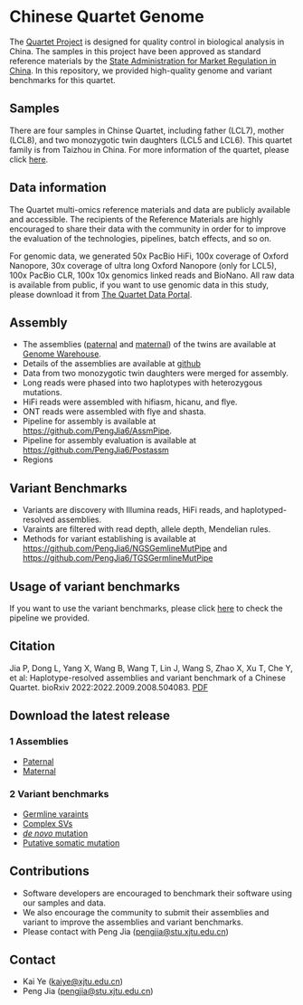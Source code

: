 # Chinese Quartet Genome

The [Quartet Project](http://chinese-quartet.org/) is designed for quality control in biological analysis in China. The samples 
in this project have been approved as standard reference materials by 
the [State Administration for Market Regulation in China](https://www.samr.gov.cn/). In this repository,
we provided high-quality genome and variant benchmarks for this quartet.


## Samples 
There are four samples in Chinse Quartet, including father (LCL7), mother (LCL8), and two monozygotic 
twin daughters (LCL5 and LCL6). This quartet family is from Taizhou in China. For more information of the quartet, 
please click [here](http://chinese-quartet.org/). 



## Data information
The Quartet multi-omics reference materials and data are publicly available and accessible. 
The recipients of the Reference Materials are highly encouraged to share their data with the 
community in order for to improve the evaluation of the technologies, pipelines, batch effects, and so on.

For genomic data, we generated 50x PacBio HiFi, 100x coverage of Oxford Nanopore, 30x coverage of ultra 
long Oxford Nanopore (only for LCL5), 100x PacBio CLR, 100x 10x genomics linked reads and BioNano. 
All raw data is available from public, if you want to use genomic data in this study, please download it from 
[The Quartet Data Portal](https://chinese-quartet.org/#/data/download/quartet-genomics).
## Assembly 
* The assemblies ([paternal](https://ngdc.cncb.ac.cn/gwh/Assembly/29340/show) and [maternal](https://ngdc.cncb.ac.cn/gwh/Assembly/29339/show)) of the twins are available at [Genome Warehouse](https://ngdc.cncb.ac.cn/gwh/). 
* Details of the assemblies are available at [github](/docs/assm_stat.md)
* Data from two monozygotic twin daughters were merged for assembly.
* Long reads were phased into two haplotypes with heterozygous mutations.
* HiFi reads were assembled with hifiasm, hicanu, and flye.
* ONT reads were assembled with flye and shasta.
* Pipeline for assembly is available at https://github.com/PengJia6/AssmPipe.
* Pipeline for assembly evaluation is available at https://github.com/PengJia6/Postassm
* Regions 

## Variant Benchmarks
* Variants are discovery with Illumina reads, HiFi reads, and haplotyped-resolved assemblies.
* Varaints are filtered with read depth, allele depth, Mendelian rules.
* Methods for variant establishing is available at https://github.com/PengJia6/NGSGemlineMutPipe and https://github.com/PengJia6/TGSGermlineMutPipe


[comment]: <> (## Availability)

[comment]: <> (Haplotype-resolved assemblies and variant benchmarks of Chinese Quartet are available at [OneDrive]&#40;https://stuxjtueducn-my.sharepoint.com/:f:/g/personal/pengjia_stu_xjtu_edu_cn/Eqc2HjImbKFHiJHluAbLH68Bm6wzmY25v48y3kjVg5iRvg?e=g784Aw&#41;.)

## Usage of variant benchmarks
If you want to use the variant benchmarks, please click [here](/benchmarks) to check the pipeline we provided.
## Citation
  Jia P, Dong L, Yang X, Wang B, Wang T, Lin J, Wang S, Zhao X, Xu T, Che Y, et al: Haplotype-resolved assemblies and variant benchmark of a Chinese Quartet. bioRxiv 2022:2022.2009.2008.504083. [PDF](https://www.biorxiv.org/content/10.1101/2022.09.08.504083v1.full.pdf)

## Download the latest release 

### 1 Assemblies 
* [Paternal](https://ngdc.cncb.ac.cn/gwh/Assembly/29340/show) 
* [Maternal](https://ngdc.cncb.ac.cn/gwh/Assembly/29339/show)
### 2 Variant benchmarks 
* [Germline varaints](https://ngdc.cncb.ac.cn/gvm/getProjectDetail?project=GVM000404)
* [Complex SVs](vcfs/ChineseQuartet.CSV.release.v2.0.vcf.gz)
* [_de novo_ mutation](/) 
* [Putative somatic mutation]() 
## Contributions 

* Software developers are encouraged to benchmark their software using our samples and data.
* We also encourage the community to submit their assemblies and variant to improve the assemblies and variant benchmarks. 
* Please contact with Peng Jia (pengjia@stu.xjtu.edu.cn)



## Contact

* Kai Ye (kaiye@xjtu.edu.cn)
* Peng Jia (pengjia@stu.xjtu.edu.cn)
